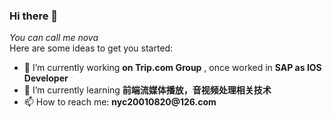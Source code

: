 ### Hi there 👋
*You can call me nova*<br/>
Here are some ideas to get you started:

- 🔭 I’m currently working __on Trip.com Group__ , once worked in __SAP as IOS Developer__
- 🌱 I’m currently learning __前端流媒体播放，音视频处理相关技术__
- 📫 How to reach me: __nyc20010820@126.com__
